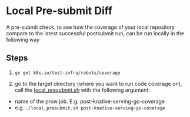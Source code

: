 # Local Pre-submit Diff

A pre-submit check, to see how the coverage of your local repository compare to the latest successful postsubmit run, can be run locally in the following way

## Steps

1. `go get k8s.io/test-infra/robots/coverage`
  
2. go to the target directory (where you want to run code coverage on), call the [local_presubmit.sh](../local_presubmit.sh) with the following argument: 
  - name of the prow job. E.g. post-knative-serving-go-coverage
  - e.g. `./local_presubmit.sh post-knative-serving-go-coverage`
